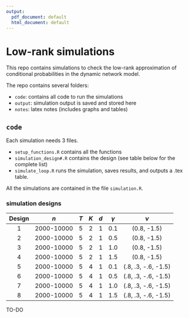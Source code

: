 ```yaml
---
output:
  pdf_document: default
  html_document: default
---
```

# Low-rank simulations

This repo contains simulations to check the low-rank approximation of conditional probabilities in the dynamic network model.

The repo contains several folders:

- `code`: contains all code to run the simulations
- `output`: simulation output is saved and stored here
- `notes`: latex notes (includes graphs and tables)


## `code`
Each simulation needs 3 files. 

- `setup_functions.R` contains all the functions
- `simulation_design#.R` contains the design (see table below for the complete list)
- `simulate_loop.R` runs the simulation, saves results, and outputs a .tex table.

All the simulations are contained in the file `simulation.R`. 

### simulation designs

Design | $n$          | $T$ | $K$ | $d$ | $\gamma$ | $\nu$
:-:    | :-:          | :-: | :-: | :-: | :-:      | :-: 
1      | 2000-10000   | 5   | 2   | 1   | 0.1      | (0.8, -1.5)
2      | 2000-10000   | 5   | 2   | 1   | 0.5      | (0.8, -1.5)
3      | 2000-10000   | 5   | 2   | 1   | 1.0      | (0.8, -1.5)
4      | 2000-10000   | 5   | 2   | 1   | 1.5      | (0.8, -1.5)
5      | 2000-10000   | 5   | 4   | 1   | 0.1      | (.8, .3, -.6, -1.5)
6      | 2000-10000   | 5   | 4   | 1   | 0.5      | (.8, .3, -.6, -1.5)
7      | 2000-10000   | 5   | 4   | 1   | 1.0      | (.8, .3, -.6, -1.5)
8      | 2000-10000   | 5   | 4   | 1   | 1.5      | (.8, .3, -.6, -1.5)


TO-DO
